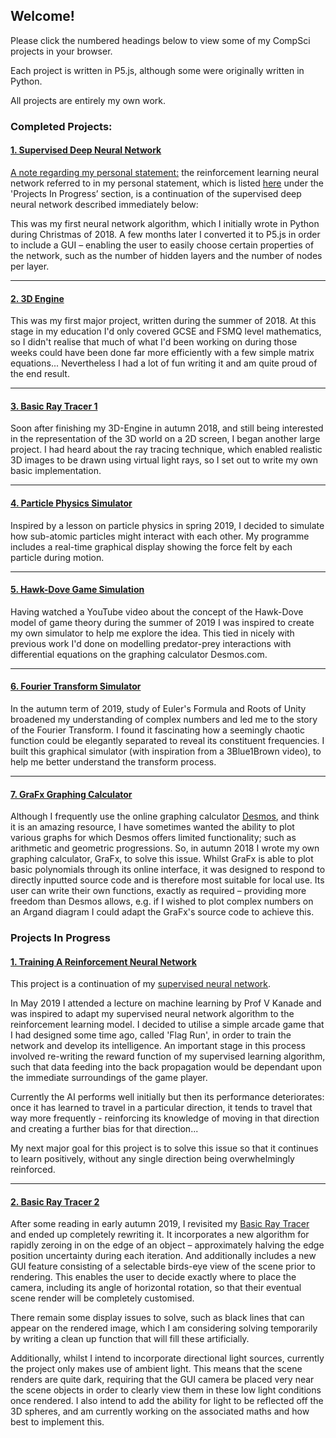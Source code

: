 ## Welcome!

Please click the numbered headings below to view some of my CompSci projects in your browser. 

Each project is written in P5.js, although some were originally written in Python.

All projects are entirely my own work.


### Completed Projects:


#### [1. Supervised Deep Neural Network](https://tobiasloader.github.io/Supervised-Deep-Neural-Network)

<ins>A note regarding my personal statement:</ins> the reinforcement learning neural network referred to in my personal statement, which is listed [here](#1-training-a-reinforcement-neural-network) under the 'Projects In Progress’ section, is a continuation of the supervised deep neural network described immediately below:
 
This was my first neural network algorithm, which I initially wrote in Python during Christmas of 2018. A few months later I converted it to P5.js in order to include a GUI – enabling the user to easily choose certain properties of the network, such as the number of hidden layers and the number of nodes per layer.

---

#### [2. 3D Engine](https://tobiasloader.github.io/3D-Engine)

This was my first major project, written during the summer of 2018. At this stage in my education I'd only covered GCSE and FSMQ level mathematics, so I didn't realise that much of what I'd been working on during those weeks could have been done far more efficiently with a few simple matrix equations... Nevertheless I had a lot of fun writing it and am quite proud of the end result.

---

#### [3. Basic Ray Tracer 1](https://tobiasloader.github.io/Basic-Ray-Tracer-1)

Soon after finishing my 3D-Engine in autumn 2018, and still being interested in the representation of the 3D world on a 2D screen, I began another large project. I had heard about the ray tracing technique, which enabled realistic 3D images to be drawn using virtual light rays, so I set out to write my own basic implementation.

---

#### [4. Particle Physics Simulator](https://tobiasloader.github.io/Particle-Physics-Simulator)

Inspired by a lesson on particle physics in spring 2019, I decided to simulate how sub-atomic particles might interact with each other. My programme includes a real-time graphical display showing the force felt by each particle during motion.

---

#### [5. Hawk-Dove Game Simulation](https://tobiasloader.github.io/Hawk-Dove-Game-Simulation)

Having watched a YouTube video about the concept of the Hawk-Dove model of game theory during the summer of 2019 I was inspired to create my own simulator to help me explore the idea.  This tied in nicely with previous work I'd done on modelling predator-prey interactions with differential equations on the graphing calculator Desmos.com.

---

#### [6. Fourier Transform Simulator](https://tobiasloader.github.io/Fourier-Transform-Simulator)

In the autumn term of 2019, study of Euler's Formula and Roots of Unity broadened my understanding of complex numbers and led me to the story of the Fourier Transform. I found it fascinating how a seemingly chaotic function could be elegantly separated to reveal its constituent frequencies. I built this graphical simulator (with inspiration from a 3Blue1Brown video), to help me better understand the transform process.

---

#### [7. GraFx Graphing Calculator](https://tobiasloader.github.io/GraFx-Graphing-Calculator)

Although I frequently use the online graphing calculator [Desmos](https://www.desmos.com), and think it is an amazing resource, I have sometimes wanted the ability to plot various graphs for which Desmos offers limited functionality; such as arithmetic and geometric progressions. So, in autumn 2018 I wrote my own graphing calculator, GraFx, to solve this issue. Whilst GraFx is able to plot basic polynomials through its online interface, it was designed to respond to directly inputted source code and is therefore most suitable for local use. Its user can write their own functions, exactly as required – providing more freedom than Desmos allows, e.g. if I wished to plot complex numbers on an Argand diagram I could adapt the GraFx's source code to achieve this.


### Projects In Progress 


#### [1. Training A Reinforcement Neural Network](https://tobiasloader.github.io/Training-A-Reinforcement-Neural-Network)

This project is a continuation of my [supervised neural network](#1-supervised-deep-neural-network). 

In May 2019 I attended a lecture on machine learning by Prof V Kanade and was inspired to adapt my supervised neural network algorithm to the reinforcement learning model. I decided to utilise a simple arcade game that I had designed some time ago, called 'Flag Run', in order to train the network and develop its intelligence. An important stage in this process involved re-writing the reward function of my supervised learning algorithm, such that data feeding into the back propagation would be dependant upon the immediate surroundings of the game player.

Currently the AI performs well initially but then its performance deteriorates: once it has learned to travel in a particular direction, it tends to travel that way more frequently - reinforcing its knowledge of moving in that direction and creating a further bias for that direction... 

My next major goal for this project is to solve this issue so that it continues to learn positively, without any single direction being overwhelmingly reinforced.

---

#### [2. Basic Ray Tracer 2](https://tobiasloader.github.io/Basic-Ray-Tracer-2)

After some reading in early autumn 2019, I revisited my [Basic Ray Tracer](#3-basic-ray-tracer-1) and ended up completely rewriting it. It incorporates a new algorithm for rapidly zeroing in on the edge of an object – approximately halving the edge position uncertainty during each iteration. And additionally includes a new GUI feature consisting of a selectable birds-eye view of the scene prior to rendering. This enables the user to decide exactly where to place the camera, including its angle of horizontal rotation, so that their eventual scene render will be completely customised.

There remain some display issues to solve, such as black lines that can appear on the rendered image, which I am considering solving temporarily by writing a clean up function that will fill these artificially. 

Additionally, whilst I intend to incorporate directional light sources, currently the project only makes use of ambient light. This means that the scene renders are quite dark, requiring that the GUI camera be placed very near the scene objects in order to clearly view them in these low light conditions once rendered. I also intend to add the ability for light to be reflected off the 3D spheres, and am currently working on the associated maths and how best to implement this.
